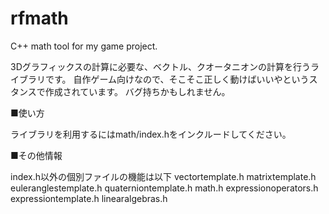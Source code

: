 rfmath
======

C++ math tool for my game project.


3Dグラフィックスの計算に必要な、ベクトル、クオータニオンの計算を行うライブラリです。
自作ゲーム向けなので、そこそこ正しく動けばいいやというスタンスで作成されています。
バグ持ちかもしれません。


■使い方

ライブラリを利用するにはmath/index.hをインクルードしてください。

■その他情報

index.h以外の個別ファイルの機能は以下
 vectortemplate.h
 matrixtemplate.h
 euleranglestemplate.h
 quaterniontemplate.h
 math.h
 expressionoperators.h
 expressiontemplate.h
 linearalgebras.h


